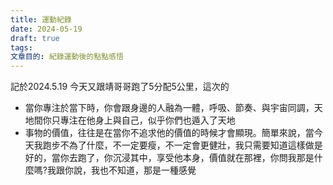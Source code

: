 ```yaml
---
title: 運動紀錄
date: 2024-05-19
draft: true
tags: 
文章目的: 紀錄運動後的點點感悟
---
```

記於2024.5.19
今天又跟靖哥哥跑了5分配5公里，這次的
- 當你專注於當下時，你會跟身邊的人融為一體，呼吸、節奏、與宇宙同調，天地間你只專注在他身上與自己，似乎你們也遁入了天地
- 事物的價值，往往是在當你不追求他的價值的時候才會顯現。簡單來說，當今天我跑步不為了什麼，不一定要瘦，不一定會更健壯，我只需要知道這樣做是好的，當你去跑了，你沉浸其中，享受他本身，價值就在那裡，你問我那是什麼嗎?我跟你說，我也不知道，那是一種感覺